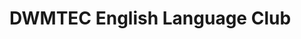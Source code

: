 <!-- # eng-club
DWMTEC English Language Club Website -->
<!DOCTYPE html>
<html lang="en-US">
<head>
<meta charset="utf-8">
<title>DWMTEC Language Club</title>
</head>
<body>
<script>
let name=prompt("Name:");
console.log(name+" has visited you!");
</script>
<h1>DWMTEC English Language Club</h1>
</body>
</html>

